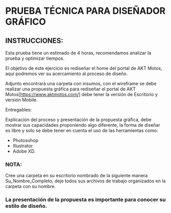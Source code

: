 # PRUEBA TÉCNICA PARA DISEÑADOR GRÁFICO


## INSTRUCCIONES: 

Esta prueba tiene un estimado de 4 horas, recomendamos analizar la prueba y optimizar tiempos.

El objetivo de este ejercicio es rediseñar el home del portal de AKT Motos, aquí podremos ver su acercamiento al proceso de diseño.

Adjunto encontrará una carpeta con insumos, con el wireframe se debe realizar una propuesta gráfica para rediseñar el portal de AKT Motos[https://www.aktmotos.com/] debe tener la versión de Escritorio y versión Mobile.

Entregables: 

Explicación del proceso y presentación de la propuesta gráfica, debe mostrar sus capacidades proponiendo algo diferente, la forma de diseñar es libre y solo se debe tener en cuenta el uso de las herramientas como:

* Photosohop
* Illustrator
* Adobe XD.

### NOTA:

Cree una carpeta en su escritorio nombrado de la siguiente manera Su_Nombre_Completo, deje todos sus archivos de trabajo organizados en la carpeta con su nombre.

### La presentación de la propuesta es importante para conocer su estilo de diseño.